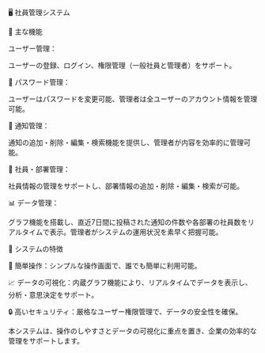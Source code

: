 🖥️ 社員管理システム

🌟 主な機能

ユーザー管理：

ユーザーの登録、ログイン、権限管理（一般社員と管理者）をサポート。

🔑 パスワード管理：

ユーザーはパスワードを変更可能、管理者は全ユーザーのアカウント情報を管理可能。

📝 通知管理：

通知の追加・削除・編集・検索機能を提供し、管理者が内容を効率的に管理可能。

👥 社員・部署管理：

社員情報の管理をサポートし、部署情報の追加・削除・編集・検索が可能。

📊 データ管理：

グラフ機能を搭載し、直近7日間に投稿された通知の件数や各部署の社員数をリアルタイムで表示。管理者がシステムの運用状況を素早く把握可能。

🚀 システムの特徴

💼 簡単操作：シンプルな操作画面で、誰でも簡単に利用可能。

📈 データの可視化：内蔵グラフ機能により、リアルタイムでデータを表示し、分析・意思決定をサポート。

🔒 高いセキュリティ：厳格なユーザー権限管理で、データの安全性を確保。

本システムは、操作のしやすさとデータの可視化に重点を置き、企業の効率的な管理をサポートします。



  